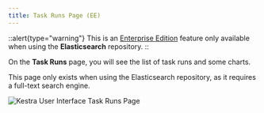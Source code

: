 ```yaml
---
title: Task Runs Page (EE)
---
```


::alert{type="warning"}
This is an [Enterprise Edition](https://kestra.io/enterprise) feature only available when using the **Elasticsearch** repository.
::

On the **Task Runs** page, you will see the list of task runs and some charts.

This page only exists when using the Elasticsearch repository, as it requires a full-text search engine.

![Kestra User Interface Task Runs Page](/docs/user-interface-guide/24-EE-TaskRuns.png)